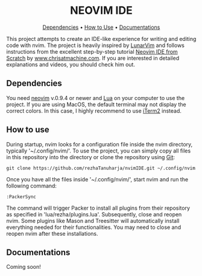 <div align="center">
  <h1>
    NEOVIM IDE
  </h1>
  <p>
    <a href="#dependencies">Dependencies</a>
    •
    <a href="#instructions">How to Use</a>
    •
    <a href="#documentations">Documentations</a>
  </p>
  <p align="left">
    This project attempts to create an IDE-like experience for writing and editing code with nvim.
    The project is heavily inspired by <a href="https://github.com/LunarVim">LunarVim</a> and follows instructions from the excellent step-by-step tutorial <a href="https://youtu.be/ctH-a-1eUME?si=mAsw4Qno6kmIIuQy">Neovim IDE from Scratch</a> by <a href="https://www.chrisatmachine.com">www.chrisatmachine.com</a>.
    If you are interested in detailed explanations and videos, you should check him out.
  </p>
</div>

<div id="dependencies">
  <h2>
    Dependencies
  </h2>
  <p>
    You need <a href="https://neovim.io">neovim</a> v.0.9.4 or newer and <a href="https://www.lua.org">Lua</a> on your computer to use the project.
  If you are using MacOS, the default terminal may not display the correct colors.
  In this case, I highly recommend to use <a href="https://iterm2.com">iTerm2</a> instead.
  </p>
<div>

<div id="instructions">
  <h2>
    How to use
  </h2>
  <p>
    During startup, nvim looks for a configuration file inside the nvim directory, typically '~/.config/nvim/'.
    To use the project, you can simply copy all files in this repository into the directory or clone the repository using <a href="https://git-scm.com">Git</a>:
  </p>
  <pre><code class="language-bash"><!--
  -->git clone https://github.com/rezhaTanuharja/nvimIDE.git ~/.config/nvim<!--
  --></code></pre>
  <p>
    Once you have all the files inside '~/.config/nvim/', start nvim and run the following command:
  </p>
  <pre><code class="language-bash"><!--
  -->:PackerSync<!--
  --></code></pre>
  <p>
    The command will trigger Packer to install all plugins from their repository as specified in 'lua/rezha/plugins.lua'.
    Subsequently, close and reopen nvim.
    Some plugins like Mason and Treesitter will automatically install everything needed for their functionalities.
    You may need to close and reopen nvim after these installations.
  </p>
</div>

<div id="documentations">
  <h2>
    Documentations
  </h2>
  <p>
    Coming soon!
  </p>
</div>